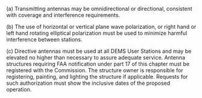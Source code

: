 (a) Transmitting antennas may be omnidirectional or directional, consistent with coverage and interference requirements.

(b) The use of horizontal or vertical plane wave polarization, or right hand or left hand rotating elliptical polarization must be used to minimize harmful interference between stations.

(c) Directive antennas must be used at all DEMS User Stations and may be elevated no higher than necessary to assure adequate service. Antenna structures requiring FAA notification under part 17 of this chapter must be registered with the Commission. The structure owner is responsible for registering, painting, and lighting the structure if applicable. Requests for such authorization must show the inclusive dates of the proposed operation.

